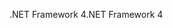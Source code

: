 <span data-ttu-id="4516b-101">.NET Framework 4</span><span class="sxs-lookup"><span data-stu-id="4516b-101">.NET Framework 4</span></span>